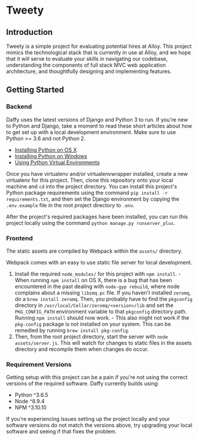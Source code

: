 # Tweety

## Introduction

Tweety is a simple project for evaluating potential hires at Alloy. This project mimics the technological stack that is currently in use at Alloy, and we hope that it will serve to evaluate your skills in navigating our codebase, understanding the components of full stack MVC web application architecture, and thoughtfully designing and implementing features.

## Getting Started

### Backend

Daffy uses the latest versions of Django and Python 3 to run. If you're new to Python and Django, take a moment to read these short articles about how to get set up with a local development environment. Make sure to use Python >= 3.6 and not Python 2.

 - [Installing Python on OS X](http://docs.python-guide.org/en/latest/starting/install/osx/)
 - [Installing Python on Windows](http://docs.python-guide.org/en/latest/starting/install/win/)
 - [Using Python Virtual Environments](http://docs.python-guide.org/en/latest/dev/virtualenvs/)

Once you have virtualenv and/or virtualenvwrapper installed, create a new virtualenv for this project. Then, clone this repository onto your local machine and `cd` into the project directory. You can install this project's Python package requirements using the command `pip install -r requirements.txt`, and then set the Django environment by copying the `.env.example` file in the root project directory to `.env`.

After the project's required packages have been installed, you can run this project locally using the command `python manage.py runserver_plus`.

### Frontend

The static assets are compiled by Webpack within the `assets/` directory.

Webpack comes with an easy to use static file server for local development.

  1. Install the required `node_modules/` for this project with `npm install`.
    - When running `npm install` on OS X, there is a bug that has been encountered in the past dealing with `node-gyp rebuild`, where node complains about a missing `libzmq.pc` file. If you haven't installed `zeromq`, do a `brew install zeromq`. Then, you probably have to find the `pkgconfig` directory in `/usr/local/Cellar/zeromq/<version>/lib` and set the `PKG_CONFIG_PATH` environment variable to that `pkgconfig` directory path. Running `npm install` should now work.
    - This also might not work if the `pkg-config` package is not installed on your system. This can be remedied by running `brew install pkg-config`.
  2. Then, from the root project directory, start the server with `node assets/server.js`. This will watch for changes to static files in the assets directory and recompile them when changes do occur.

### Requirement Versions

Getting setup with this project can be a pain if you're not using the correct versions of the required software. Daffy currently builds using:

  - Python ^3.6.5
  - Node ^8.9.4
  - NPM ^3.10.10

If you're experiencing issues setting up the project locally and your software versions do not match the versions above, try upgrading your local software and seeing if that fixes the problem.
